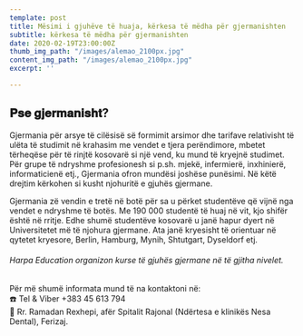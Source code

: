 ```yaml
---
template: post
title: Mësimi i gjuhëve të huaja, kërkesa të mëdha për gjermanishten
subtitle: kërkesa të mëdha për gjermanishten
date: 2020-02-19T23:00:00Z
thumb_img_path: "/images/alemao_2100px.jpg"
content_img_path: "/images/alemao_2100px.jpg"
excerpt: ''

---
```

## 𝐏𝐬𝐞 𝐠𝐣𝐞𝐫𝐦𝐚𝐧𝐢𝐬𝐡𝐭?

Gjermania për arsye të cilësisë së formimit arsimor dhe tarifave relativisht të ulëta të studimit në krahasim me vendet e tjera perëndimore, mbetet tërheqëse për të rinjtë kosovarë si një vend, ku mund të kryejnë studimet. Për grupe të ndryshme profesionesh si p.sh. mjekë, infermierë, inxhinierë, informaticienë etj., Gjermania ofron mundësi joshëse punësimi. Në këtë drejtim kërkohen si kusht njohuritë e gjuhës gjermane.

Gjermania zë vendin e tretë në botë për sa u përket studentëve që vijnë nga vendet e ndryshme të botës. Me 190 000 studentë të huaj në vit, kjo shifër është në rritje. Edhe shumë studentëve kosovarë u janë hapur dyert në Universitetet më të njohura gjermane. Ata janë kryesisht të orientuar në qytetet kryesore, Berlin, Hamburg, Mynih, Shtutgart, Dyseldorf etj.

###### Harpa Education organizon kurse të gjuhës gjermane në të gjitha nivelet.  
 Për më shumë informata mund të na kontaktoni në:  
 ☎️ Tel & Viber +383 45 613 794  
 📍 Rr. Ramadan Rexhepi, afër Spitalit Rajonal (Ndërtesa e klinikës Nesa Dental), Ferizaj.
